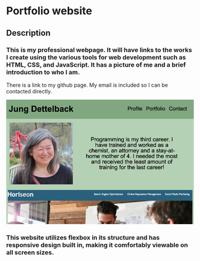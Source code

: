 # Portfolio website

## Description
### This is my professional webpage.  It will have links to the works I create using the various tools for web development such as HTML, CSS, and JavaScript.  It has a picture of me and a brief introduction to who I am. 

There is a link to my github page.  My email is included so I can be contacted directly.

![screenshot](https://raw.githubusercontent.com/jdettelback/portfolio/main/Assets/portfolioscreenshot.png)

### This website utilizes flexbox in its structure and has responsive design built in, making it comfortably viewable on all screen sizes.
